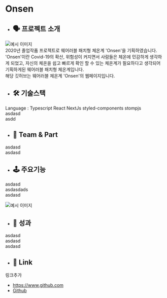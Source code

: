 # Onsen
  * ## 🗣 프로젝트 소개
  ![예시 이미지](https://s3.us-west-2.amazonaws.com/secure.notion-static.com/4bc509f4-a581-4a69-a408-1cb157dada2c/%EB%A9%94%EC%9D%B8%ED%8E%98%EC%9D%B4%EC%A7%80.jpg?X-Amz-Algorithm=AWS4-HMAC-SHA256&X-Amz-Credential=AKIAT73L2G45EIPT3X45%2F20211115%2Fus-west-2%2Fs3%2Faws4_request&X-Amz-Date=20211115T081013Z&X-Amz-Expires=86400&X-Amz-Signature=7c664aaeca46d44cf5bbf81029f8bed28adaa407d590314d1f3d2ec8d0a11070&X-Amz-SignedHeaders=host&response-content-disposition=filename%20%3D%22%25EB%25A9%2594%25EC%259D%25B8%25ED%258E%2598%25EC%259D%25B4%25EC%25A7%2580.jpg%22)   
2020년 졸업작품 프로젝트로 웨어러블 패치형 체온계 'Onsen'을 기획하였습니다.   
'Onsen'이란 Covid-19의 확산, 위험성이 커지면서 사람들은 체온에 민감하게 생각하게 되었고, 자신의 체온을 쉽고 빠르게 확인 할 수 있는 체온계가 필요하다고 생각되어 기획하게된 웨어러블 패치형 체온계입니다.   
해당 깃허브는 웨어러블 체온계 'Onsen'의 웹페이지입니다.

* ## 🛠 기술스택
Language : Typescript React NextJs styled-components stompjs   
asdasd   
asdd

* ## 🤚 Team & Part
 
asdasd   
asdasd   

* ## 🕹 주요기능
asdasd   
asdasdads   
asdasd   

![예시 이미지](https://s3.us-west-2.amazonaws.com/secure.notion-static.com/7f500504-f1fd-4f46-9a25-0b69ae8aa09f/%EA%B7%B8%EB%9E%98%ED%94%84.jpg?X-Amz-Algorithm=AWS4-HMAC-SHA256&X-Amz-Credential=AKIAT73L2G45EIPT3X45%2F20211115%2Fus-west-2%2Fs3%2Faws4_request&X-Amz-Date=20211115T081144Z&X-Amz-Expires=86400&X-Amz-Signature=466fc8fc92085ede7980bbff8e3c2a6de9be71997d821107aad0bc44f46dafc3&X-Amz-SignedHeaders=host&response-content-disposition=filename%20%3D%22%25EA%25B7%25B8%25EB%259E%2598%25ED%2594%2584.jpg%22)

* ## 📕 성과
asdasd   
asdasd   
asdasd

* ## 📎 Link
링크추가   
* <https://www.github.com>
* [Github](https://www.github.com)
